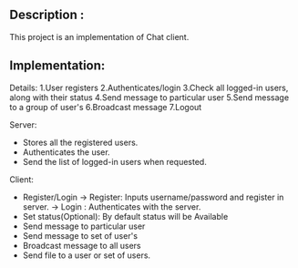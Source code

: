 Description :
--------------
This project is an implementation of Chat client.

Implementation:
---------------

Details:
1.User registers
2.Authenticates/login
3.Check all logged-in users, along with their status
4.Send message to particular user
5.Send message to a group of user's
6.Broadcast message
7.Logout

Server: 
- Stores all the registered users.
- Authenticates the user.
- Send the list of logged-in users when requested.

Client:
- Register/Login
	-> Register: Inputs username/password and register in server.
	-> Login   : Authenticates with the server.
- Set status(Optional): By default status will be Available
- Send message to particular user
- Send message to set of user's
- Broadcast message to all users
- Send file to a user or set of users. 
